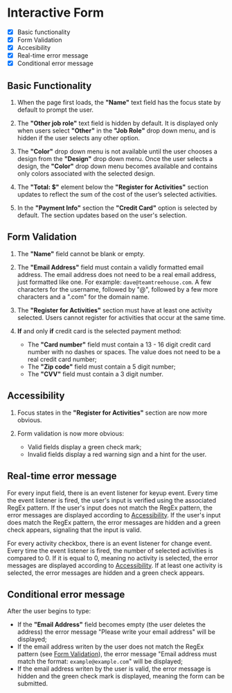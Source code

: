 # Interactive Form
- [x] Basic functionality
- [x] Form Validation
- [x] Accesibility
- [x] Real-time error message
- [x] Conditional error message

## Basic Functionality
1. When the page first loads, the **"Name"** text field has the focus state by default to prompt the user.

2. The **"Other job role"** text field is hidden by default. It is displayed only when users select **"Other"** in the **"Job Role"** drop down menu, and is hidden if the user selects any other option.

3. The **"Color"** drop down menu is not available until the user chooses a design from the **"Design"** drop down menu. Once the user selects a design, the **"Color"** drop down menu becomes available and contains only colors associated with the selected design.

4. The **"Total: $"** element below the **"Register for Activities"** section updates to reflect the sum of the cost of the user’s selected activities.

5. In the **"Payment Info"** section the **"Credit Card"** option is selected by default. The section updates based on the user's selection.

## Form Validation
1. The **"Name"** field cannot be blank or empty.

2. The **"Email Address"** field must contain a validly formatted email address. The email address does not need to be a real email address, just formatted like one. For example: `dave@teamtreehouse.com`. A few characters for the username, followed by "@", followed by a few more characters and a ".com" for the domain name.

3. The **"Register for Activities"** section must have at least one activity selected. Users cannot register for activities that occur at the same time.

4. **If** and only **if** credit card is the selected payment method:
   - The **"Card number"** field must contain a 13 - 16 digit credit card number with no dashes or spaces. The value does not need to be a real credit card number;
   - The **"Zip code"** field must contain a 5 digit number;
   - The **"CVV"** field must contain a 3 digit number.

## Accessibility
1. Focus states in the **"Register for Activities"** section are now more obvious.

2. Form validation is now more obvious:
   - Valid fields display a green check mark;
   - Invalid fields display a red warning sign and a hint for the user.

## Real-time error message
For every input field, there is an event listener for keyup event. Every time the event listener is fired, the user's input is verified using the associated RegEx pattern. If the user's input does not match the RegEx pattern, the error messages are displayed according to [Accessibility](#accessibility). If the user's input does match the RegEx pattern, the error messages are hidden and a green check appears, signaling that the input is valid.

For every activity checkbox, there is an event listener for change event. Every time the event listener is fired, the number of selected activities is compared to 0. If it is equal to 0, meaning no activity is selected, the error messages are displayed according to [Accessibility](#accessibility). If at least one activity is selected, the error messages are hidden and a green check appears.

## Conditional error message
After the user begins to type:
- If the **"Email Address"** field becomes empty (the user deletes the address) the error message "Please write your email address" will be displayed;
- If the email address writen by the user does not match the RegEx pattern (see [Form Validation](#form-validation)), the error message "Email address must match the format: `example@example.com`" will be displayed;
- If the email address writen by the user is valid, the error message is hidden and the green check mark is displayed, meaning the form can be submitted.